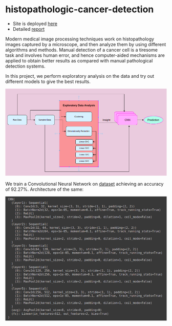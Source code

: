 # histopathologic-cancer-detection

* Site is deployed [here](https://en.wikipedia.org/wiki/Cat)
* Detailed [report](/report.pdf)

Modern medical image processing techniques work on histopathology images captured
by a microscope, and then analyze them by using different algorithms and methods.
Manual detection of a cancer cell is a tiresome task and involves human error, and hence
computer-aided mechanisms are applied to obtain better results as compared with manual
pathological detection systems.

In this project, we perform exploratory
analysis on the data and try out different models to give the best results.

![Overview](/content/overview.png?raw=true "Overview")

We train a Convolutional Neural Network on [dataset](https://www.kaggle.com/competitions/histopathologic-cancer-detection/data) achieving an accuracy of 92.27%. Architecture of the same:

![Architecture](/content/architecture.png?raw=true "Architecture")